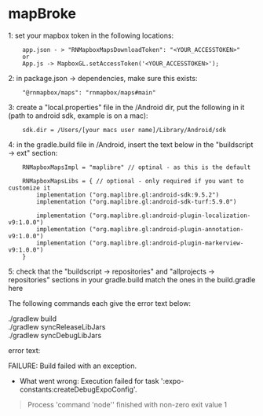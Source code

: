 # mapBroke

1: set your mapbox token in the following locations:

        app.json - > "RNMapboxMapsDownloadToken": "<YOUR_ACCESSTOKEN>"  
        or  
        App.js -> MapboxGL.setAccessToken('<YOUR_ACCESSTOKEN>');  

2: in package.json -> dependencies, make sure this exists:

        "@rnmapbox/maps": "rnmapbox/maps#main"

3: create a "local.properties" file in the /Android dir, put the following in it (path to android sdk, example is on a mac):  

        sdk.dir = /Users/[your macs user name]/Library/Android/sdk

4: in the gradle.build file in /Android, insert the text below in the "buildscript -> ext" section:  

        RNMapboxMapsImpl = "maplibre" // optinal - as this is the default

        RNMapboxMapsLibs = { // optional - only required if you want to customize it
            implementation ("org.maplibre.gl:android-sdk:9.5.2")
            implementation ("org.maplibre.gl:android-sdk-turf:5.9.0")

            implementation ("org.maplibre.gl:android-plugin-localization-v9:1.0.0")
            implementation ("org.maplibre.gl:android-plugin-annotation-v9:1.0.0")
            implementation ("org.maplibre.gl:android-plugin-markerview-v9:1.0.0")
        }

5: check that the "buildscript -> repositories" and "allprojects -> repositories" sections in your gradle.build match the ones in the build.gradle here

The following commands each give the error text below:

./gradlew build  
./gradlew syncReleaseLibJars  
./gradlew syncDebugLibJars

error text:

FAILURE: Build failed with an exception.

* What went wrong:
Execution failed for task ':expo-constants:createDebugExpoConfig'.
> Process 'command 'node'' finished with non-zero exit value 1
